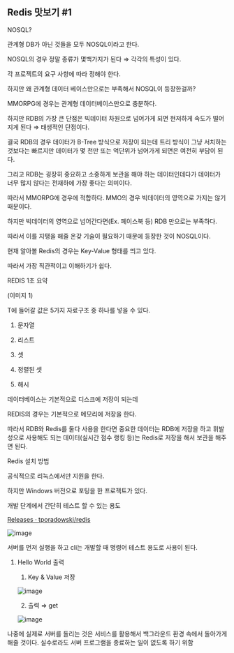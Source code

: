 ## Redis 맛보기 #1

NOSQL?

관계형 DB가 아닌 것들을 모두 NOSQL이라고 한다.

NOSQL의 경우 정말 종류가 몇백가지가 된다 ⇒ 각각의 특성이 있다.

각 프로젝트의 요구 사항에 따라 정해야 한다.

하지만 왜 관계형 데이터 베이스만으로는 부족해서 NOSQL이 등장한걸까?

MMORPG에 경우는 관계형 데이터베이스만으로 충분하다.

하지만 RDB의 가장 큰 단점은 빅데이터 차원으로 넘어가게 되면 현저하게 속도가 떨어지게 된다 ⇒ 태생적인 단점이다.

결국 RDB의 경우 데이터가 B-Tree 방식으로 저장이 되는데 트리 방식이 그냥 서치하는 것보다는 빠르지만 데이터가 몇 천만 또는 억단위가 넘어가게 되면은 여전히 부담이 된다.

그리고 RDB는 굉장히 중요하고 소중하게 보관을 해야 하는 데이터인데다가 데이터가 너무 많지 않다는 전재하에 가장 좋다는 의미이다.

따라서 MMORPG에 경우에 적합하다. MMO의 경우 빅데이터의 영역으로 가지는 않기 때문이다.

하지만 빅데이터의 영역으로 넘어간다면(Ex. 페이스북 등) RDB 만으로는 부족하다.

따라서 이를 지탱을 해줄 온갖 기술이 필요하기 때문에 등장한 것이 NOSQL이다.

현재 알아볼 Redis의 경우는 Key-Value 형태를 띄고 있다.

따라서 가장 직관적이고 이해하기가 쉽다.

REDIS 1초 요약

(이미지 1)

T에 들어갈 값은 5가지 자료구조 중 하나를 넣을 수 있다.

1) 문자열

2) 리스트
3) 셋

4) 정렬된 셋

5) 해시

데이터베이스는 기본적으로 디스크에 저장이 되는데 

REDIS의 경우는 기본적으로 메모리에 저장을 한다. 

따라서 RDB와 Redis를 둘다 사용을 한다면 중요한 데이터는 RDB에 저장을 하고 휘발성으로 사용해도 되는 데이터(실시간 점수 랭킹 등)는 Redis로 저장을 해서 보관을 해주면 된다.

Redis 설치 방법

공식적으로 리눅스에서만 지원을 한다.

하지만 Windows 버전으로 포팅을 한 프로젝트가 있다.

개발 단계에서 간단히 테스트 할 수 있는 용도

[Releases · tporadowski/redis](https://github.com/tporadowski/redis/releases)

![image](https://user-images.githubusercontent.com/75019048/138374582-89b11ed5-530c-4597-b773-ce73a44e5e17.png)

서버를 먼저 실행을 하고 cli는 개발할 때 명령어 테스트 용도로 사용이 된다.

1. Hello World 출력
    
    1) Key & Value 저장
    
    ![image](https://user-images.githubusercontent.com/75019048/138374596-f0a7c1ed-317c-44a1-b33d-9d958261d1a1.png)
    
    2) 출력  ⇒ get
    
    ![image](https://user-images.githubusercontent.com/75019048/138374610-e9f0aca6-3547-4244-9018-345e6d118563.png)
    

나중에 실제로 서버를 돌리는 것은 서비스를 활용해서 백그라운드 환경 속에서 돌아가게 해줄 것이다. 실수로라도 서버 프로그램을 종료하는 일이 없도록 하기 위함
